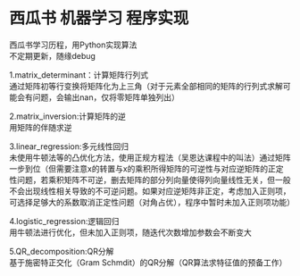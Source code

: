# 西瓜书 机器学习 程序实现
西瓜书学习历程，用Python实现算法  
不定期更新，随缘debug  
  
1.matrix_determinant：计算矩阵行列式  
通过矩阵初等行变换将矩阵化为上三角（对于元素全部相同的矩阵的行列式求解可能会有问题，会输出nan，仅将零矩阵单独列出）  
  
2.matrix_inversion:计算矩阵的逆  
用矩阵的伴随求逆  
  
3.linear_regression:多元线性回归  
未使用牛顿法等的凸优化方法，使用正规方程法（吴恩达课程中的叫法）通过矩阵一步到位（但需要注意x的转置与x的乘积所得矩阵的可逆性与对应逆矩阵的正定性问题，若乘积矩阵不可逆，删去矩阵的部分列向量使得列向量线性无关，但一般不会出现线性相关导致的不可逆问题。如果对应逆矩阵非正定，考虑加入正则项，可选择足够大的系数取消正定性问题（对角占优），程序中暂时未加入正则项功能）  
  
4.logistic_regression:逻辑回归  
用牛顿法进行优化，但未加入正则项，随迭代次数增加参数会不断变大  
  
5.QR_decomposition:QR分解  
基于施密特正交化（Gram Schmdit）的QR分解（QR算法求特征值的预备工作）
